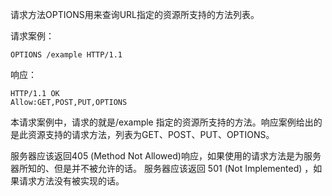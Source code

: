 请求方法OPTIONS用来查询URL指定的资源所支持的方法列表。

请求案例：

    OPTIONS /example HTTP/1.1

响应：

    HTTP/1.1 OK
    Allow:GET,POST,PUT,OPTIONS

本请求案例中，请求的就是/example 指定的资源所支持的方法。响应案例给出的是此资源支持的请求方法，列表为GET、POST、PUT、OPTIONS。

服务器应该返回405 (Method Not Allowed)响应，如果使用的请求方法是为服务器所知的、但是并不被允许的话。
服务器应该返回 501 (Not Implemented) ，如果请求方法没有被实现的话。 
 